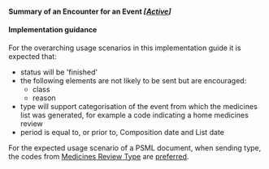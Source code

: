 #### Summary of an Encounter for an Event *[[Active](http://hl7.org/fhir/stu3/valueset-publication-status.html)]*

#### Implementation guidance

For the overarching usage scenarios in this implementation guide it is expected that:

* status will be 'finished' 
* the following elements are not likely to be sent but are encouraged:
  * class
  * reason
* type will support categorisation of the event from which the medicines list was generated, for example a code indicating a home medicines review
* period is equal to, or prior to, Composition date and List date

For the expected usage scenario of a PSML document, when sending type, the codes from [Medicines Review Type](https://healthterminologies.gov.au/fhir/ValueSet/medicines-review-type-1) are [preferred](http://hl7.org/fhir/STU3/terminologies.html#preferred).